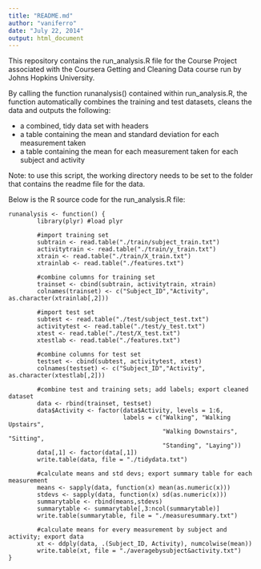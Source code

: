 ```yaml
---
title: "README.md"
author: "vaniferro"
date: "July 22, 2014"
output: html_document
---
```


This repository contains the run_analysis.R file for the Course Project associated with the Coursera Getting and Cleaning Data course run by Johns Hopkins University.

By calling the function runanalysis() contained within run_analysis.R, the function automatically combines the training and test datasets, cleans the data and outputs the following:
- a combined, tidy data set with headers
- a table containing the mean and standard deviation for each measurement taken
- a table containing the mean for each measurement taken for each subject and activity

Note: to use this script, the working directory needs to be set to the folder that contains the readme file for the data.

Below is the R source code for the run_analysis.R file:

```
runanalysis <- function() {
        library(plyr) #load plyr
        
        #import training set
        subtrain <- read.table("./train/subject_train.txt")
        activitytrain <- read.table("./train/y_train.txt")
        xtrain <- read.table("./train/X_train.txt")
        xtrainlab <- read.table("./features.txt")
        
        #combine columns for training set
        trainset <- cbind(subtrain, activitytrain, xtrain)
        colnames(trainset) <- c("Subject_ID","Activity", as.character(xtrainlab[,2]))
        
        #import test set
        subtest <- read.table("./test/subject_test.txt")
        activitytest <- read.table("./test/y_test.txt")
        xtest <- read.table("./test/X_test.txt")
        xtestlab <- read.table("./features.txt")
        
        #combine columns for test set
        testset <- cbind(subtest, activitytest, xtest)
        colnames(testset) <- c("Subject_ID","Activity", as.character(xtestlab[,2]))
        
        #combine test and training sets; add labels; export cleaned dataset
        data <- rbind(trainset, testset)
        data$Activity <- factor(data$Activity, levels = 1:6, 
                                labels = c("Walking", "Walking Upstairs",
                                           "Walking Downstairs", "Sitting",
                                           "Standing", "Laying"))
        data[,1] <- factor(data[,1])
        write.table(data, file = "./tidydata.txt")
        
        #calculate means and std devs; export summary table for each measurement
        means <- sapply(data, function(x) mean(as.numeric(x)))
        stdevs <- sapply(data, function(x) sd(as.numeric(x)))
        summarytable <- rbind(means,stdevs)
        summarytable <- summarytable[,3:ncol(summarytable)]
        write.table(summarytable, file = "./measuresummary.txt")
        
        #calculate means for every measurement by subject and activity; export data
        xt <- ddply(data, .(Subject_ID, Activity), numcolwise(mean))
        write.table(xt, file = "./averagebysubject&activity.txt")       
}
```

